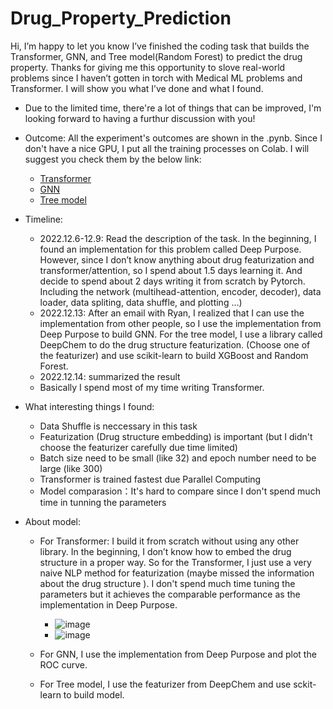 # Drug_Property_Prediction

Hi, I’m happy to let you know I’ve finished the coding task that builds the Transformer, GNN, and Tree model(Random Forest) to predict the drug property. Thanks for giving me this opportunity to slove real-world problems since I haven’t gotten in torch with Medical ML problems and  Transformer. I will show you what I’ve done and what I found.

- Due to the limited time, there're a lot of things that can be improved, I'm looking forward to having a furthur discussion with you!

- Outcome: All the experiment's outcomes are shown in the .pynb. Since I don't have a nice GPU, I put all the training processes on Colab. I will suggest you check them by the below link:

  - [Transformer](https://colab.research.google.com/drive/1Jx4fV3IADJjntRejNWnKtMTwYAe4k7b8?usp=sharing)
  - [GNN](https://colab.research.google.com/drive/1-NuprDN1gfcmqjRCwYVRVhtRte5MJu4b?usp=sharing)
  - [Tree model](https://colab.research.google.com/drive/1mhTdbYw4DtNfkekEuJtF3ElSX5XT9l2h?usp=sharing)
  

- Timeline:
    - 2022.12.6-12.9: Read the description of the task. In the beginning, I found an implementation for this problem called Deep Purpose. However, since I don’t know anything about drug featurization and transformer/attention, so I spend about 1.5 days learning it.  And decide to spend about 2 days writing it from scratch by Pytorch. Including the network (multihead-attention, encoder, decoder), data loader, data spliting, data shuffle, and plotting …)
    - 2022.12.13: After an email with Ryan, I realized that I can use the implementation from other people, so I use the implementation from Deep Purpose to build GNN. For the tree model, I use a library called DeepChem to do the drug structure featurization. (Choose one of the featurizer) and use scikit-learn to build XGBoost and Random Forest.
    - 2022.12.14: summarized the result
    - Basically I spend most of my time writing Transformer.


- What interesting things I found:
  - Data Shuffle is neccessary in this task
  - Featurization (Drug structure embedding) is important (but I didn't choose the featurizer carefully due time limited)
  - Batch size need to be small (like 32) and epoch number need to be large (like 300)
  - Transformer is trained fastest due Parallel Computing
  - Model comparasion：It's hard to compare since I don't spend much time in tunning the parameters


- About model:
    - For Transformer: I build it from scratch without using any other library. In the beginning, I don’t know how to embed the drug structure in a proper way. So for the Transformer, I just use a very naive NLP method for featurization (maybe missed the information about the drug structure ).  I don't spend much time tuning the parameters but it achieves the comparable performance as the implementation in Deep Purpose.
      - ![image](https://user-images.githubusercontent.com/48281792/207720048-1ec6b967-cc71-4ca7-9b02-d5c9acab3c8b.png)
      - ![image](https://user-images.githubusercontent.com/48281792/207720152-4b7349ab-31fd-4e58-8df2-40b630cf9ccc.png)

      
    - For GNN, I use the implementation from Deep Purpose and plot the ROC curve.
    - For Tree model, I use the featurizer from DeepChem and use sckit-learn to build model.
  

  
